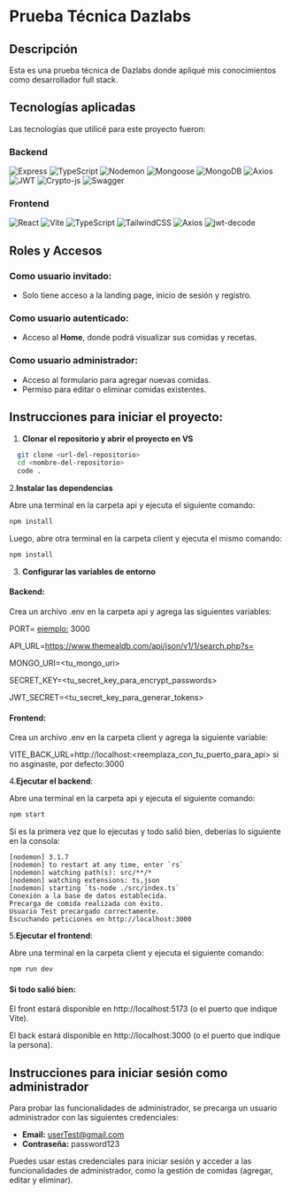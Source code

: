 # Prueba Técnica Dazlabs

## Descripción

Esta es una prueba técnica de Dazlabs donde apliqué mis conocimientos como desarrollador full stack.

## Tecnologías aplicadas
Las tecnologías que utilicé para este proyecto fueron:

### Backend
![Express](https://img.shields.io/badge/Express-000000?style=for-the-badge&logo=express&logoColor=white)
![TypeScript](https://img.shields.io/badge/TypeScript-007ACC?style=for-the-badge&logo=typescript&logoColor=white)
![Nodemon](https://img.shields.io/badge/Nodemon-76D04B?style=for-the-badge&logo=nodemon&logoColor=white)
![Mongoose](https://img.shields.io/badge/Mongoose-880E4F?style=for-the-badge&logo=mongoose&logoColor=white)
![MongoDB](https://img.shields.io/badge/MongoDB-47A248?style=for-the-badge&logo=mongodb&logoColor=white)
![Axios](https://img.shields.io/badge/Axios-5A29E4?style=for-the-badge&logo=axios&logoColor=white)
![JWT](https://img.shields.io/badge/JWT-000000?style=for-the-badge&logo=jsonwebtokens&logoColor=white)
![Crypto-js](https://img.shields.io/badge/Crypto--js-9B59B6?style=for-the-badge&logo=crypto&logoColor=white)
![Swagger](https://img.shields.io/badge/Swagger-85EA2D?style=for-the-badge&logo=swagger&logoColor=white)

### Frontend
![React](https://img.shields.io/badge/React-61DAFB?style=for-the-badge&logo=react&logoColor=white)
![Vite](https://img.shields.io/badge/Vite-646CFF?style=for-the-badge&logo=vite&logoColor=white)
![TypeScript](https://img.shields.io/badge/TypeScript-007ACC?style=for-the-badge&logo=typescript&logoColor=white)
![TailwindCSS](https://img.shields.io/badge/TailwindCSS-06B6D4?style=for-the-badge&logo=tailwindcss&logoColor=white)
![Axios](https://img.shields.io/badge/Axios-5A29E4?style=for-the-badge&logo=axios&logoColor=white)
![jwt-decode](https://img.shields.io/badge/jwt--decode-FF5C6A?style=for-the-badge&logo=jwt&logoColor=white)

## Roles y Accesos

### Como usuario invitado:
- Solo tiene acceso a la landing page, inicio de sesión y registro.

### Como usuario autenticado:
- Acceso al **Home**, donde podrá visualizar sus comidas y recetas.

### Como usuario administrador:
- Acceso al formulario para agregar nuevas comidas.
- Permiso para editar o eliminar comidas existentes.

## Instrucciones para iniciar el proyecto:

1. **Clonar el repositorio y abrir el proyecto en VS**
 ```bash
   git clone <url-del-repositorio>
   cd <nombre-del-repositorio>
   code .
   ```
2.**Instalar las dependencias**

Abre una terminal en la carpeta api y ejecuta el siguiente comando:
```bash
npm install
```
Luego, abre otra terminal en la carpeta client y ejecuta el mismo comando:
```bash
npm install
```
3. **Configurar las variables de entorno**

#### Backend:
 Crea un archivo .env en la carpeta api y agrega las siguientes variables:

PORT= <ejemplo:> 3000

API_URL=https://www.themealdb.com/api/json/v1/1/search.php?s=

MONGO_URI=<tu_mongo_uri>

SECRET_KEY=<tu_secret_key_para_encrypt_passwords>

JWT_SECRET=<tu_secret_key_para_generar_tokens>

#### Frontend:
   Crea un archivo .env en la carpeta client y agrega la siguiente variable:

VITE_BACK_URL=http://localhost:<reemplaza_con_tu_puerto_para_api>   si no asginaste, por defecto:3000

4.**Ejecutar el backend**:

 Abre una terminal en la carpeta api y ejecuta el siguiente comando:
```bash
npm start
```
Si es la primera vez que lo ejecutas y todo salió bien, deberías lo siguiente en la consola:
```
[nodemon] 3.1.7
[nodemon] to restart at any time, enter `rs`
[nodemon] watching path(s): src/**/*
[nodemon] watching extensions: ts,json
[nodemon] starting `ts-node ./src/index.ts`
Conexión a la base de datos establecida.
Precarga de comida realizada con éxito.
Usuario Test precargado correctamente.
Escuchando peticiones en http://localhost:3000
```

5.**Ejecutar el frontend**:

Abre una terminal en la carpeta client y ejecuta el siguiente comando:
```bash
npm run dev
```
#### Si todo salió bien:
El front estará disponible en http://localhost:5173 (o el puerto que indique Vite).

El back estará disponible en http://localhost:3000 (o el puerto que indique la persona).

## Instrucciones para iniciar sesión como administrador

Para probar las funcionalidades de administrador, se precarga un usuario administrador con las siguientes credenciales:

- **Email:** userTest@gmail.com
- **Contraseña:** password123

Puedes usar estas credenciales para iniciar sesión y acceder a las funcionalidades de administrador, como la gestión de comidas (agregar, editar y eliminar).






